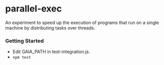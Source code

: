 # parallel-exec

An experiment to speed up the execution of programs that run on a single machine
by distributing tasks over threads.

### Getting Started

+ Edit GAIA_PATH in test-integration.js.
+ `npm test`
